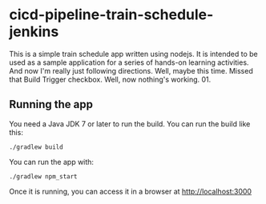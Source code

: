# cicd-pipeline-train-schedule-jenkins

This is a simple train schedule app written using nodejs. It is intended to be used as a sample application for a series of hands-on learning activities. And now I'm really just following directions. Well, maybe this time. Missed that Build Trigger checkbox. Well, now nothing's working. 01. 

## Running the app

You need a Java JDK 7 or later to run the build. You can run the build like this:

    ./gradlew build

You can run the app with:

    ./gradlew npm_start

Once it is running, you can access it in a browser at [http://localhost:3000](http://localhost:3000)
